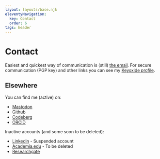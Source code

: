 ```yaml
---
layout: layouts/base.njk
eleventyNavigation:
  key: Contact
  order: 6
tags: header
---
```

# Contact

Easiest and quickest way of communication is (still) [the email](mailto:298mtxjd@anonaddy.me). For secure communication (PGP key) and other links you can see my [Keyoxide profile](https://keyoxide.org/hkp/0CD517A1F847FBC4F8E560A0F489AA7383618137).

## Elsewhere

You can find me (active) on:
- [Mastodon](https://archaeo.social/@andreatitolo)
- [Github](https://github.com/andreatitolo)
- [Codeberg](https://codeberg.org/titoloandrea)
- [ORCID](https://orcid.org/0000-0002-7322-8634)

Inactive accounts (and some soon to be deleted):
- [Linkedin](https://www.linkedin.com/in/andreatitolo/) - Suspended account
- [Academia.edu](https://uniroma.academia.edu/AndreaTitolo) - To be deleted
- [Researchgate](https://www.researchgate.net/profile/Andrea-Titolo)
